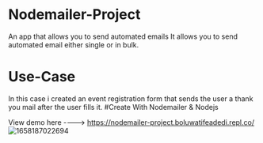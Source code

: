 # Nodemailer-Project
An app that allows you to send automated emails
It allows you to send automated email either single or in bulk.
# Use-Case
In this case i created an event registration form that sends the user a thank you mail after the user fills it.
#Create With
Nodemailer & Nodejs

View demo here ---->
https://nodemailer-project.boluwatifeadedi.repl.co/
![1658187022694](https://user-images.githubusercontent.com/89531327/179548105-c8ff108e-723c-4a4b-879d-016e197befbc.png)
